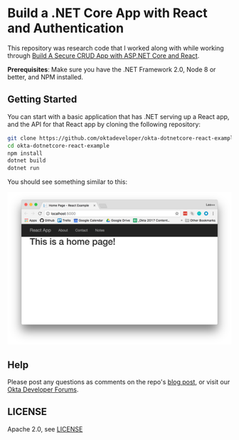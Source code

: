 # Build a .NET Core App with React and Authentication

This repository was research code that I worked along with while working through  [Build A Secure CRUD App with ASP.NET Core and React](https://developer.okta.com/blog/2018/07/02/build-a-secure-crud-app-with-aspnetcore-and-react).

**Prerequisites**:
Make sure you have the .NET Framework 2.0, Node 8 or better, and NPM installed.

## Getting Started

You can start with a basic application that has .NET serving up a React app, and the API for that React app by cloning the following repository:

```bash
git clone https://github.com/oktadeveloper/okta-dotnetcore-react-example.git 
cd okta-dotnetcore-react-example
npm install
dotnet build
dotnet run
```

You should see something similar to this:

![Base Notes App Running](assets/basenotesapp.png)

## Help

Please post any questions as comments on the repo's [blog post](https://developer.okta.com/blog/2018/07/02/build-a-secure-crud-app-with-aspnetcore-and-react), or visit our [Okta Developer Forums](https://devforum.okta.com).

## LICENSE

Apache 2.0, see [LICENSE](LICENSE)
